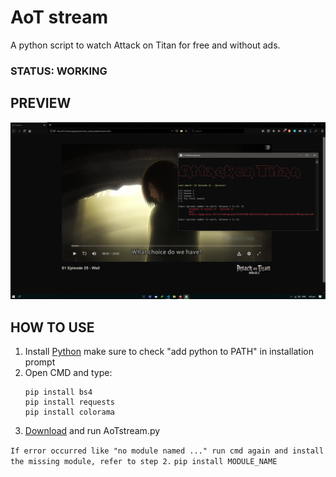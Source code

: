 # AoT stream
A python script to watch Attack on Titan for free and without ads.

### STATUS: WORKING

## PREVIEW

<p align="center">
  <img src="https://github.com/axel05869/AoT-stream/blob/main/capture/prev.PNG" width="650" />
</p>

## HOW TO USE
1. Install [Python](https://www.python.org/downloads/) make sure to check "add python to PATH" in installation prompt
2. Open CMD and type:
    ``` 
    pip install bs4
    pip install requests
    pip install colorama
    ```
3. [Download](https://github.com/axel05869/AoT-stream/archive/main.zip) and run AoTstream.py

``If error occurred like "no module named ..."
run cmd again and install the missing module, refer to step 2.``
``pip install MODULE_NAME``
